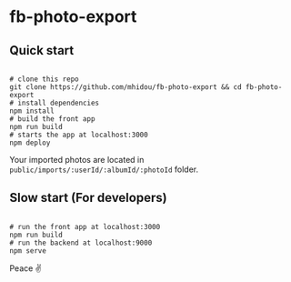 fb-photo-export
===

Quick start
---

```shell

# clone this repo
git clone https://github.com/mhidou/fb-photo-export && cd fb-photo-export
# install dependencies
npm install
# build the front app
npm run build
# starts the app at localhost:3000
npm deploy

```

Your imported photos are located in `public/imports/:userId/:albumId/:photoId` folder.

Slow start (For developers)
---

```shell

# run the front app at localhost:3000
npm run build
# run the backend at localhost:9000
npm serve

```

Peace ✌️
